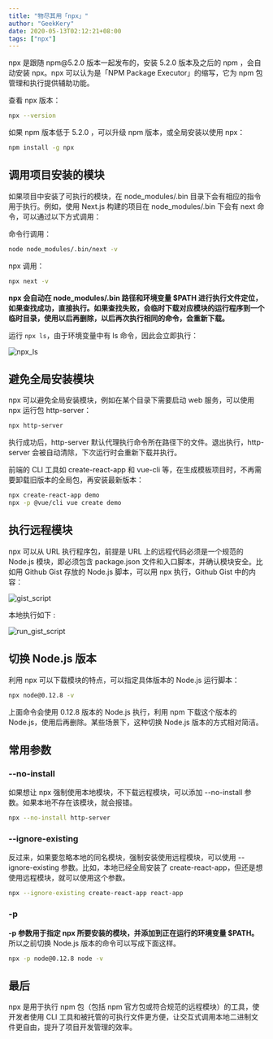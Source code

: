 ```yaml
---
title: "物尽其用「npx」"
author: "GeekKery"
date: 2020-05-13T02:12:21+08:00
tags: ["npx"]
---
```


npx 是跟随 npm\@5.2.0 版本一起发布的，安装 5.2.0 版本及之后的 npm ，会自动安装 npx。npx 可以认为是「NPM Package Executor」的缩写，它为 npm 包管理和执行提供辅助功能。

查看 npx 版本：

```bash
npx --version
```

如果 npm 版本低于 5.2.0 ，可以升级 npm 版本，或全局安装以使用 npx：

```bash
npm install -g npx
```

## 调用项目安装的模块

如果项目中安装了可执行的模块，在 node_modules/.bin 目录下会有相应的指令用于执行。例如，使用 Next.js 构建的项目在 node_modules/.bin 下会有 next 命令，可以通过以下方式调用：

命令行调用：

```bash
node node_modules/.bin/next -v
```

npx 调用：
```bash
npx next -v
```

**npx 会自动在 node_modules/.bin 路径和环境变量 $PATH 进行执行文件定位，如果查找成功，直接执行。如果查找失败，会临时下载对应模块的运行程序到一个临时目录，使用以后再删除，以后再次执行相同的命令，会重新下载。**

运行 `npx ls`，由于环境变量中有 ls 命令，因此会立即执行：

![npx_ls](/物尽其用「npx」/npx_ls.png)

## 避免全局安装模块

npx 可以避免全局安装模块，例如在某个目录下需要启动 web 服务，可以使用 npx 运行包 http-server：

```bash
npx http-server
```

执行成功后，http-server 默认代理执行命令所在路径下的文件。退出执行，http-server 会被自动清除，下次运行时会重新下载并执行。 

前端的 CLI 工具如 create-react-app 和 vue-cli 等，在生成模板项目时，不再需要卸载旧版本的全局包，再安装最新版本：

```bash
npx create-react-app demo
npx -p @vue/cli vue create demo
```

## 执行远程模块

npx 可以从 URL 执行程序包，前提是 URL 上的远程代码必须是一个规范的 Node.js 模块，即必须包含 package.json 文件和入口脚本，并确认模块安全。比如用 Github Gist 存放的 Node.js 脚本，可以用 npx 执行，Github Gist 中的内容：

![gist_script](/物尽其用「npx」/gist_script.png)

本地执行如下 :

![run_gist_script](/物尽其用「npx」/run_gist_script.png)

## 切换 Node.js 版本

利用 npx 可以下载模块的特点，可以指定具体版本的 Node.js 运行脚本：

```bash
npx node@0.12.8 -v
```

上面命令会使用 0.12.8 版本的 Node.js 执行，利用 npm 下载这个版本的 Node.js，使用后再删除。某些场景下，这种切换 Node.js 版本的方式相对简洁。

## 常用参数

### \--no-install

如果想让 npx 强制使用本地模块，不下载远程模块，可以添加 --no-install 参数。如果本地不存在该模块，就会报错。

```bash
npx --no-install http-server
```

### \--ignore-existing

反过来，如果要忽略本地的同名模块，强制安装使用远程模块，可以使用 --ignore-existing 参数。比如，本地已经全局安装了 create-react-app，但还是想使用远程模块，就可以使用这个参数。

```bash
npx --ignore-existing create-react-app react-app
```

### -p

**-p 参数用于指定 npx 所要安装的模块，并添加到正在运行的环境变量 $PATH。** 所以之前切换 Node.js 版本的命令可以写成下面这样。

```bash
npx -p node@0.12.8 node -v 
```

## 最后

npx 是用于执行 npm 包（包括 npm 官方包或符合规范的远程模块）的工具，使开发者使用 CLI 工具和被托管的可执行文件更方便，让交互式调用本地二进制文件更自由，提升了项目开发管理的效率。
